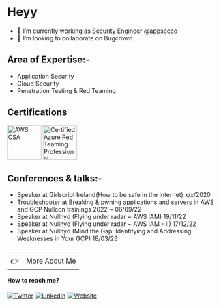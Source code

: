 # Heyy

- 🔭 I’m currently working as Security Engineer @appsecco
- 👯 I’m looking to collaborate on Bugcrowd



## Area of Expertise:-

- Application Security
- Cloud Security
- Penetration Testing & Red Teaming

## Certifications

<a href="https://www.credly.com/badges/25478fbc-c397-42fe-9446-35c7b78cd153" target="_blank"><img src="https://images.credly.com/size/680x680/images/53acdae5-d69f-4dda-b650-d02ed7a50dd7/image.png" class="cert" alt='AWS CSA' width="80px"></a>
<a href="https://www.credly.com/badges/18188d4d-026d-416a-84d1-582e90328f74/public_url" target="_blank"><img src="[https://images.credly.com/size/680x680/images/8b8ed108-e77d-4396-ac59-2504583b9d54/cka_from_cncfsite__281_29.png](https://api.accredible.com/v1/frontend/credential_website_embed_image/certificate/67908837)" class="cert" alt='Certified Azure Red Teaming Professional' width="80px"></a>

## Conferences & talks:-

- Speaker at Girlscript Ireland(How to be safe in the Internet) x/x/2020
- Troubleshooter at Breaking & pwning applications and servers in AWS and GCP Nullcon trainings 2022 ~ 06/09/22
- Speaker at Nullhyd (Flying under radar ~ AWS IAM) 19/11/22
- Speaker at Nullhyd (Flying under radar ~ AWS IAM - II) 17/12/22
- Speaker at Nullhyd (Mind the Gap: Identifying and Addressing Weaknesses in Your GCP) 18/03/23


<a href="https://0xcriminal.com/">
  <table align="right">
      <tr>
          <td>
            👉 &nbsp;&nbsp; More About Me
          </td>
      </tr>
  </table>
</a>

#### How to reach me?
[![Twitter](https://img.shields.io/badge/-TWITTER-0077B5?style=for-the-badge&logo=twitter&logoColor=white)](https://twitter.com/xcriminal_)
[![LinkedIn](https://img.shields.io/badge/-LINKEDIN-0077B5?style=for-the-badge&logo=linkedin&logoColor=white)](https://www.linkedin.com/in/bollina-bhagavan/)
[![Website](https://img.shields.io/badge/-WEBSITE-0077B5?style=for-the-badge&logo=jekyll&logoColor=white)](https://0xcriminal.com)
